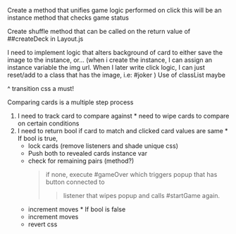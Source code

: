 Create a method that unifies game logic performed on click
  this will be an instance method that checks game status



Create shuffle method that can be called on the return value of ##createDeck in Layout.js  

I need to implement logic that alters background of card to either save the image to the instance, or... (when i create the instance, I can assign an instance variable the img url. When I later write click logic, I can just reset/add to a class that has the image, i.e: #joker ) Use of classList maybe

^ 
transition css a must!

Comparing cards is a multiple step process
  1. I need to track card to compare against
    * need to wipe cards to compare on certain conditions
  2. I need to return bool if card to match and clicked card values are same
    * If bool is true, 
      - lock cards (remove listeners and shade unique css)
      - Push both to revealed cards instance var
      - check for remaining pairs (method?)
        > if none, execute #gameOver which triggers popup that has button connected to
          >> listener that wipes popup and calls #startGame again.
      - increment moves
    * If bool is false
      - increment moves
      - revert css